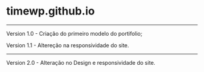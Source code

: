 # timewp.github.io

-----------------------------------------------------------
Version 1.0 - Criação do primeiro modelo do portifolio;

Version 1.1 - Altereção na responsividade do site.

-----------------------------------------------------------
Version 2.0 - Alteração no Design e responsividade do site.
